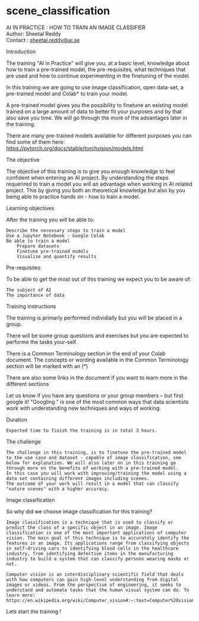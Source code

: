 # scene_classification

AI IN PRACTICE : HOW TO TRAIN AN IMAGE CLASSIFIER  
Author: Sheetal Reddy  
Contact : sheetal.reddy@ai.se  

Introduction

The training "AI in Practice" will give you, at a basic level, knowledge about how to train a pre-trained model, the pre-requisites, what techniques that are used and how to continue experimenting in the finetuning of the model.

In this training we are going to use image classification, open data-set, a pre-trained model and Colab* to train your model.

A pre-trained model gives you the possibility to finetune an existing model trained on a large amount of data to better fit your purposes and by that also save you time. We will go through the more of the advantages later in the training.

There are many pre-trained models available for different purposes you can find some of them here: https://pytorch.org/docs/stable/torchvision/models.html

The objective

The objective of this training is to give you enough knowledge to feel confident when entering an AI project. By understanding the steps requerired to train a model you will an advantage when working in AI related project. This by giving you both an theoretical knowledge but also by you being able to practice hands on - how to train a model.

Learning objectives

After the training you will be able to:

    Describe the necessary steps to train a model
    Use a Jupyter Notebook - Google Colab
    Be able to train a model
        Prepare datasets
        Finetune pre-trained models
        Visualize and quantify results

Pre-requisites

To be able to get the most out of this training we expect you to be aware of:

    The subject of AI
    The importance of data

Training instructions

The training is primarly performed individially but you will be placed in a group.

There will be some group questions and exercises but you are expected to performe the tasks your-self.

There is a Common Terminology section in the end of your Colab document. The concepts or wording available in the Common Terminology section will be marked with an (*)  

There are also some links in the document if you want to learn more in the different sections

Let us know if you have any questions or your group members – but first google it! "Googling " is one of the most common ways that data scientists work with understanding new techniques and ways of working.

Duration

    Expected time to finish the training is in total 3 hours.

The challenge

    The challenge in this training, is to finetune the pre-trained model to the use case and dataset - capable of image classification, see below for explanation. We will also later on in this training go through more on the benefits of working with a pre-trained model.
    In this case you will work with improving/training the model using a data set containing different images including scenes.
    The outcome of your work will result in a model that can classify "nature scenes" with a higher accuracy.

Image classification

So why did we choose image classification for this training?

    Image classification is a technique that is used to classify or predict the class of a specific object in an image. Image classification is one of the most important applications of computer vision. The main goal of this technique is to accurately identify the features in an image. Its applications range from classifying objects in self-driving cars to identifying blood cells in the healthcare industry, from identifying defective items in the manufacturing industry to build a system that can classify persons wearing masks or not.

    Computer vision is an interdisciplinary scientific field that deals with how computers can gain high-level understanding from digital images or videos. From the perspective of engineering, it seeks to understand and automate tasks that the human visual system can do. To learn more: https://en.wikipedia.org/wiki/Computer_vision#:~:text=Computer%20vision%20is%20an%20interdisciplinary,human%20visual%20system%20can%20do.

Lets start the training ! 
